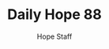 ---
image: /assets/img/daily-hope-default-artwork.png
title: Daily Hope 88
number: 88
categories:
  - Daily Hope
author: Hope Staff
notes: Daily Hope 88
embed: >-
  <iframe style="border-radius:12px" src="https://open.spotify.com/embed/episode/0omQRvbuznOwlXt7FGxQ2B?utm_source=generator" width="100%" height="152" frameBorder="0" allowfullscreen="" allow="autoplay; clipboard-write; encrypted-media; fullscreen; picture-in-picture" loading="lazy"></iframe>
---
